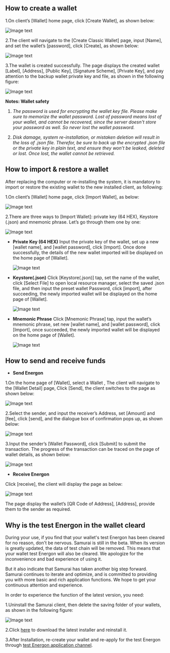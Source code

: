 
## How to create a wallet

1.On client’s [Wallet] home page, click [Create Wallet], as shown below:

![Image text](image/Classic_wallet_creation.png)

2.The client will navigate to the [Create Classic Wallet] page, input [Name], and set the wallet’s [password], click [Create], as shown below:

![Image text](image/Wallet_info_input.png)

3.The wallet is created successfully. The page displays the created wallet [Label], [Address], [Public Key], [Signature Scheme], [Private Key], and pay attention to the backup wallet private key and file, as shown in the following figure:

![Image text](image/Wallet_success.png)

**Notes: Wallet safety**

1. *The password is used for encrypting the wallet key file. Please make sure to memorize the wallet password. Lost of password means lost of your wallet,  and cannot be recovered, since the server doesn't store your password as well. So never lost the wallet password.*

2. *Disk damage, system re-installation, or mistaken deletion will result in the loss of .json file. Therefor, be sure to back up the encrypted .json file or the private key in plain text, and ensure they won’t be leaked, deleted or lost. Once lost, the wallet cannot be retrieved.*


## How to import & restore a wallet

 After replacing the computer or re-installing the system, it is mandatory to import or restore the existing wallet to the new installed client, as following: 

1.On client’s [Wallet] home page, click [Import Wallet], as below:

![Image text](image/Wallet_importation.png)

2.There are three ways to [Import Wallet]: private key (64 HEX), Keystore (.json) and mnemonic phrase. Let’s go through them one by one:

![Image text](image/Three_type_importation.png)

- **Private Key (64 HEX)**
Input the private key of the wallet, set up a new [wallet name], and [wallet password], click [Import]. Once done successfully, the details of the new wallet imported will be displayed on the home page of [Wallet].

  ![Image text](image/Private_key_HEX.png)

- **Keystore(.json)**
Click [Keystore(.json)] tap,  set the name of the wallet, click [Select File] to open local resource manager, select the saved .json file, and then input the preset wallet Password, click [import], after succeeding, the newly imported wallet will be displayed on the home page of [Wallet]. 

    ![Image text](image/Private_key_keystore.png)

- **Mnemonic Phrase**
Click [Mnemonic Phrase] tap, input the wallet’s mnemonic phrase, set new [wallet name], and [wallet password], click [Import], once succeeded, the newly imported wallet will be displayed on the home page of [Wallet]. 

    ![Image text](image/Private_key_Mnemonic_phrase.png)


## How to send and receive funds

- **Send Energon**

1.On the home page of [Wallet], select a  Wallet , The client will navigate to the [Wallet Detail] page, Click [Send], the client switches to the page as shown below:

![Image text](image/Send_wallet.png)

2.Select the sender, and input the receiver’s Address, set [Amount] and [fee], click [send], and the dialogue box of confirmation pops up, as shown below:

![Image text](image/Send_confirm-wallet.png)

3.Input the sender’s [Wallet Password], click [Submit] to submit the transaction. The progress of the transaction can be traced on the page of wallet details, as shown below:

![Image text](image/Wallet_detail_transactions.png)

- **Receive Energon**

Click [receive], the client will display the page as below:

![Image text](image/QR_code.png)

The page display the wallet’s [QR Code of Address], [Address], provide them to the sender as required.

## Why is the test Energon in the wallet cleard

During your use, if you find that your wallet's test Energon has been cleared for no reason, don't be nervous. Samurai is still in the beta. When its version is greatly updated, the data of test chain will be removed. This means that your wallet test Energon will also be cleared. We apologize for the inconvenience and bad experience of using it.

But it also indicate that Samurai has taken another big step forward. Samurai continues to iterate and optimize, and is committed to providing you with more basic and rich application functions. We hope to get your continuous attention and experience.

In order to experience the function of the latest version, you need:

1.Uninstall the Samurai client, then delete the saving folder of your wallets, as shown in the following figure:

![Image text](image/Keystore_address.png)

2.Click [here](https://download.platon.network/0.3/samurai-windows-x86_64-0.3.0.zip) to download the latest installer and reinstall it.

3.After Installation, re-create your wallet and re-apply for the test Energon through [test Energon application channel](https://developer.platon.network/#/).


